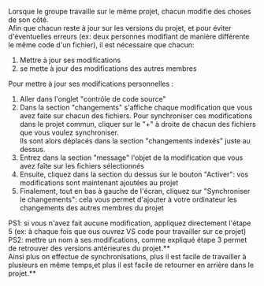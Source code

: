 Lorsque le groupe travaille sur le même projet, chacun modifie des choses de son côté.<br />
Afin que chacun reste à jour sur les versions du projet, et pour éviter d'éventuelles erreurs
(ex: deux personnes modifiant de manière différente le même code d'un fichier), 
il est nécessaire que chacun:
1. Mettre à jour ses modifications
2. se mette à jour des modifications des autres membres

Pour mettre à jour ses modifications personnelles :
1. Aller dans l'onglet "contrôle de code source"
2. Dans la section "changements" s'affiche chaque modification que vous avez faite sur chacun des fichiers.
   Pour synchroniser ces modifications dans le projet commun, cliquer sur le "+" à droite de chacun des fichiers que vous voulez synchroniser.<br />
   Ils sont alors déplacés dans la section "changements indexés" juste au dessus.<br />
3. Entrez dans la section "message" l'objet de la modification que vous avez faîte sur les fichiers sélectionnés
4. Ensuite, cliquez dans la section du dessus sur le bouton "Activer": vos modifications sont maintenant ajoutées au projet
5. Finalement, tout en bas à gauche de l'écran, cliquez sur "Synchroniser le changements": cela vous permet d'ajouter à votre ordinateur les changements des autres membres du projet

PS1: si vous n'avez fait aucune modification, appliquez directement l'étape 5 (ex: à chaque fois que ous ouvrez VS code pour travailler sur ce projet) <br />
PS2: mettre un nom à ses modifications, comme expliqué étape 3 permet de retrouver des versions antérieures du projet.** <br />
Ainsi plus on effectue de synchronisations, plus il est facile de travailler à plusieurs en même temps,et plus il est facile de retourner en arrière dans le projet.**
